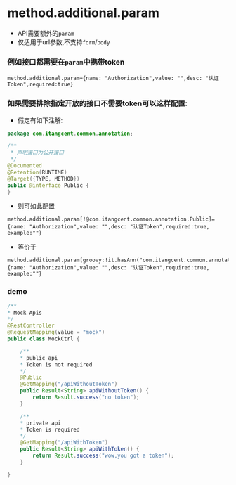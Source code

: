 # method.additional.param

- API需要额外的`param`
- 仅适用于url参数,不支持`form`/`body`

### 例如接口都需要在`param`中携带token

```properties
method.additional.param={name: "Authorization",value: "",desc: "认证Token",required:true}
```

### 如果需要排除指定开放的接口不需要token可以这样配置:

- 假定有如下注解:

```java
package com.itangcent.common.annotation;

/**
 * 声明接口为公开接口
 */
@Documented
@Retention(RUNTIME)
@Target({TYPE, METHOD})
public @interface Public {
}

```

- 则可如此配置

```properties
method.additional.param[!@com.itangcent.common.annotation.Public]={name: "Authorization",value: "",desc: "认证Token",required:true, example:""}
```

- 等价于

```properties
method.additional.param[groovy:!it.hasAnn("com.itangcent.common.annotation.Public")]={name: "Authorization",value: "",desc: "认证Token",required:true, example:""}
```


### demo

```java
/**
* Mock Apis
*/
@RestController
@RequestMapping(value = "mock")
public class MockCtrl {

    /**
    * public api
    * Token is not required
    */
    @Public
    @GetMapping("/apiWithoutToken")
    public Result<String> apiWithoutToken() {
        return Result.success("no token");
    }

    /**
    * private api
    * Token is required
    */
    @GetMapping("/apiWithToken")
    public Result<String> apiWithToken() {
        return Result.success("wow,you got a token");
    }

}
```